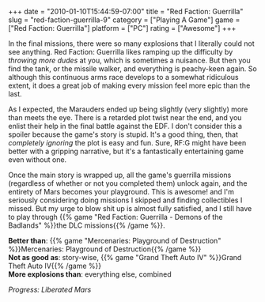 +++
date = "2010-01-10T15:44:59-07:00"
title = "Red Faction: Guerrilla"
slug = "red-faction-guerrilla-9"
category = ["Playing A Game"]
game = ["Red Faction: Guerrilla"]
platform = ["PC"]
rating = ["Awesome"]
+++

In the final missions, there were so many explosions that I literally could not see anything.  Red Faction: Guerrilla likes ramping up the difficulty by <i>throwing more dudes</i> at you, which is sometimes a nuisance.  But then you find the tank, or the missile walker, and everything is peachy-keen again.  So although this continuous arms race develops to a somewhat ridiculous extent, it does a great job of making every mission feel more epic than the last.

As I expected, the Marauders ended up being slightly (very slightly) more than meets the eye.  There is a retarded plot twist near the end, and you enlist their help in the final battle against the EDF.  I don't consider this a spoiler because the game's story is stupid.  It's a good thing, then, that <i>completely ignoring</i> the plot is easy and fun.  Sure, RF:G might have been better with a gripping narrative, but it's a fantastically entertaining game even without one.

Once the main story is wrapped up, all the game's guerrilla missions (regardless of whether or not you completed them) unlock again, and the entirety of Mars becomes your playground.  This is awesome! and I'm seriously considering doing missions I skipped and finding collectibles I missed.  But my urge to blow shit up is almost fully satisfied, and I still have to play through {{% game "Red Faction: Guerrilla - Demons of the Badlands" %}}the DLC missions{{% /game %}}.

<b>Better than</b>: {{% game "Mercenaries: Playground of Destruction" %}}Mercenaries: Playground of Destruction{{% /game %}}  
<b>Not as good as</b>: story-wise, {{% game "Grand Theft Auto IV" %}}Grand Theft Auto IV{{% /game %}}  
<b>More explosions than</b>: everything else, combined

<i>Progress: Liberated Mars</i>